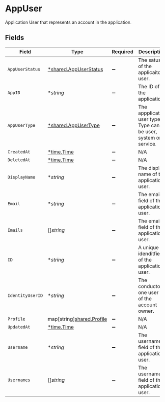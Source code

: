 # AppUser

Application User that represents an account in the application.


## Fields

| Field                                                                | Type                                                                 | Required                                                             | Description                                                          |
| -------------------------------------------------------------------- | -------------------------------------------------------------------- | -------------------------------------------------------------------- | -------------------------------------------------------------------- |
| `AppUserStatus`                                                      | [*shared.AppUserStatus](../../../pkg/models/shared/appuserstatus.md) | :heavy_minus_sign:                                                   | The satus of the applicaiton user.                                   |
| `AppID`                                                              | **string*                                                            | :heavy_minus_sign:                                                   | The ID of the application.                                           |
| `AppUserType`                                                        | [*shared.AppUserType](../../../pkg/models/shared/appusertype.md)     | :heavy_minus_sign:                                                   | The appplication user type. Type can be user, system or service.     |
| `CreatedAt`                                                          | [*time.Time](https://pkg.go.dev/time#Time)                           | :heavy_minus_sign:                                                   | N/A                                                                  |
| `DeletedAt`                                                          | [*time.Time](https://pkg.go.dev/time#Time)                           | :heavy_minus_sign:                                                   | N/A                                                                  |
| `DisplayName`                                                        | **string*                                                            | :heavy_minus_sign:                                                   | The display name of the application user.                            |
| `Email`                                                              | **string*                                                            | :heavy_minus_sign:                                                   | The email field of the application user.                             |
| `Emails`                                                             | []*string*                                                           | :heavy_minus_sign:                                                   | The emails field of the application user.                            |
| `ID`                                                                 | **string*                                                            | :heavy_minus_sign:                                                   | A unique idenditfier of the application user.                        |
| `IdentityUserID`                                                     | **string*                                                            | :heavy_minus_sign:                                                   | The conductor one user ID of the account owner.                      |
| `Profile`                                                            | map[string][shared.Profile](../../../pkg/models/shared/profile.md)   | :heavy_minus_sign:                                                   | N/A                                                                  |
| `UpdatedAt`                                                          | [*time.Time](https://pkg.go.dev/time#Time)                           | :heavy_minus_sign:                                                   | N/A                                                                  |
| `Username`                                                           | **string*                                                            | :heavy_minus_sign:                                                   | The username field of the application user.                          |
| `Usernames`                                                          | []*string*                                                           | :heavy_minus_sign:                                                   | The usernames field of the application user.                         |